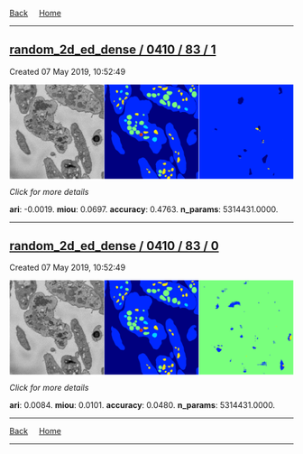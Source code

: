 
[Back](..)&nbsp;&nbsp;&nbsp;&nbsp;&nbsp;[Home](https://leapmanlab.github.io/snapshots)

---

<div class="summary"><a href="1"><h2>random_2d_ed_dense / 0410 / 83 / 1</h2></a><p>Created 07 May 2019, 10:52:49
</p><a href="1"><img src="1/media/summary.png" align="center"></a><p>
<i>Click for more details</i>
</p></div>

**ari**: -0.0019. **miou**: 0.0697. **accuracy**: 0.4763. **n_params**: 5314431.0000. 

---

<div class="summary"><a href="0"><h2>random_2d_ed_dense / 0410 / 83 / 0</h2></a><p>Created 07 May 2019, 10:52:49
</p><a href="0"><img src="0/media/summary.png" align="center"></a><p>
<i>Click for more details</i>
</p></div>

**ari**: 0.0084. **miou**: 0.0101. **accuracy**: 0.0480. **n_params**: 5314431.0000. 

---

[Back](..)&nbsp;&nbsp;&nbsp;&nbsp;&nbsp;[Home](https://leapmanlab.github.io/snapshots)

---